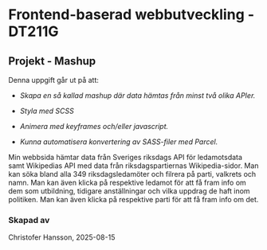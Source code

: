 # Frontend-baserad webbutveckling - DT211G
## Projekt - Mashup

Denna uppgift går ut på att:
* *Skapa en så kallad mashup där data hämtas från minst två olika APIer.*

* *Styla med SCSS*

* *Animera med keyframes och/eller javascript.*

* *Kunna automatisera konvertering av SASS-filer med Parcel.* 

Min webbsida hämtar data från Sveriges riksdags API för ledamotsdata samt Wikipedias API med data från riksdagspartiernas Wikipedia-sidor. Man kan söka bland alla 349 riksdagsledamöter och filrera på parti, valkrets och namn. Man kan även klicka på respektive ledamot för att få fram info om dem som utbildning, tidigare anställningar och vilka uppdrag de haft inom politiken. Man kan även klicka på respektive parti för att få fram info om det.


### Skapad av
Christofer Hansson, 2025-08-15